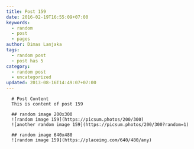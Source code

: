 ```yaml
---
title: Post 159
date: 2016-02-19T16:55:09+07:00
keywords:
  - random
  - post
  - pages
author: Dimas Lanjaka
tags:
  - random post
  - post has 5
category:
  - random post
  - uncategorized
updated: 2013-08-16T14:49:07+07:00
---
```


      # Post Content
      This is content of post 159

      ## random image 200x300
      ![random image 159](https://picsum.photos/200/300)
      ![another random image 159](https://picsum.photos/200/300?random=1)

      ## random image 640x480
      ![random image 159](https://placeimg.com/640/480/any)
      